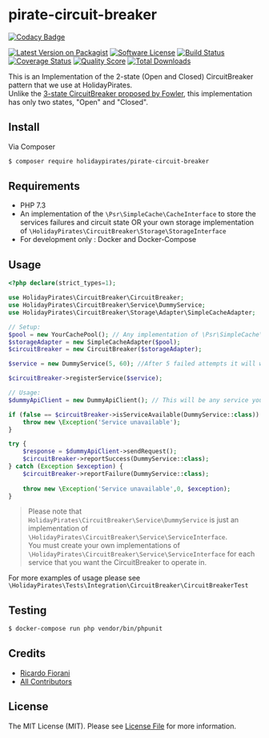 # pirate-circuit-breaker

[![Codacy Badge](https://api.codacy.com/project/badge/Grade/f6ff3265503746ab824e9e2df84570f6)](https://app.codacy.com/app/ricardofiorani/pirate-circuit-breaker?utm_source=github.com&utm_medium=referral&utm_content=holidaypirates/pirate-circuit-breaker&utm_campaign=Badge_Grade_Dashboard)

[![Latest Version on Packagist][ico-version]][link-packagist]
[![Software License][ico-license]](LICENSE.md)
[![Build Status][ico-travis]][link-travis]
[![Coverage Status][ico-scrutinizer]][link-scrutinizer]
[![Quality Score][ico-code-quality]][link-code-quality]
[![Total Downloads][ico-downloads]][link-downloads]

This is an Implementation of the 2-state (Open and Closed) CircuitBreaker pattern that we use at HolidayPirates.  
Unlike the [3-state CircuitBreaker proposed by Fowler](https://martinfowler.com/bliki/CircuitBreaker.html), this implementation has only two states, "Open" and "Closed".  

## Install

Via Composer

```bash
$ composer require holidaypirates/pirate-circuit-breaker
```

## Requirements
- PHP 7.3
- An implementation of the `\Psr\SimpleCache\CacheInterface` to store the services failures and circuit state OR your own storage implementation of `\HolidayPirates\CircuitBreaker\Storage\StorageInterface`
- For development only : Docker and Docker-Compose
## Usage

```php
<?php declare(strict_types=1);

use HolidayPirates\CircuitBreaker\CircuitBreaker;
use HolidayPirates\CircuitBreaker\Service\DummyService;
use HolidayPirates\CircuitBreaker\Storage\Adapter\SimpleCacheAdapter;

// Setup:
$pool = new YourCachePool(); // Any implementation of \Psr\SimpleCache\CacheInterface
$storageAdapter = new SimpleCacheAdapter($pool);
$circuitBreaker = new CircuitBreaker($storageAdapter);

$service = new DummyService(5, 60); //After 5 failed attempts it will wait 60 seconds before allowing more requests.

$circuitBreaker->registerService($service);

// Usage:
$dummyApiClient = new DummyApiClient(); // This will be any service you want to protect with the CB

if (false == $circuitBreaker->isServiceAvailable(DummyService::class)) {
    throw new \Exception('Service unavailable');
}

try {
    $response = $dummyApiClient->sendRequest();
    $circuitBreaker->reportSuccess(DummyService::class);
} catch (Exception $exception) {
    $circuitBreaker->reportFailure(DummyService::class);
       
    throw new \Exception('Service unavailable',0, $exception);
}

```
> Please note that `HolidayPirates\CircuitBreaker\Service\DummyService` is just an implementation of `\HolidayPirates\CircuitBreaker\Service\ServiceInterface`.  
> You must create your own implementations of `\HolidayPirates\CircuitBreaker\Service\ServiceInterface` for each service that you want the CircuitBreaker to operate in.  

For more examples of usage please see `\HolidayPirates\Tests\Integration\CircuitBreaker\CircuitBreakerTest`
## Testing

```bash
$ docker-compose run php vendor/bin/phpunit
```

## Credits

- [Ricardo Fiorani][link-author]
- [All Contributors][link-contributors]

## License

The MIT License (MIT). Please see [License File](LICENSE.md) for more information.

[ico-version]: https://img.shields.io/packagist/v/holidaypirates/pirate-circuit-breaker.svg?style=flat-square
[ico-license]: https://img.shields.io/badge/license-MIT-brightgreen.svg?style=flat-square
[ico-travis]: https://img.shields.io/travis/holidaypirates/pirate-circuit-breaker/master.svg?style=flat-square
[ico-scrutinizer]: https://img.shields.io/scrutinizer/coverage/g/holidaypirates/pirate-circuit-breaker.svg?style=flat-square
[ico-code-quality]: https://img.shields.io/scrutinizer/g/holidaypirates/pirate-circuit-breaker.svg?style=flat-square
[ico-downloads]: https://img.shields.io/packagist/dt/holidaypirates/pirate-circuit-breaker.svg?style=flat-square

[link-packagist]: https://packagist.org/packages/holidaypirates/pirate-circuit-breaker
[link-travis]: https://travis-ci.org/holidaypirates/pirate-circuit-breaker
[link-scrutinizer]: https://scrutinizer-ci.com/g/holidaypirates/pirate-circuit-breaker/code-structure
[link-code-quality]: https://scrutinizer-ci.com/g/holidaypirates/pirate-circuit-breaker
[link-downloads]: https://packagist.org/packages/holidaypirates/pirate-circuit-breaker
[link-author]: https://github.com/ricardofiorani
[link-contributors]: ../../contributors
